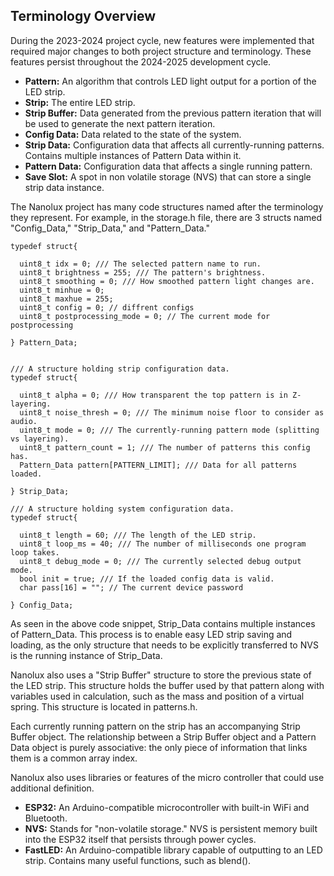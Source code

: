 ## Terminology Overview ##

During the 2023-2024 project cycle, new features were implemented that required major changes to both project structure and terminology. These features persist throughout the 2024-2025 development cycle.

- **Pattern:** An algorithm that controls LED light output for a portion of the LED strip.
- **Strip:** The entire LED strip.
- **Strip Buffer:** Data generated from the previous pattern iteration that will be used to generate the next pattern iteration.
- **Config Data:** Data related to the state of the system.
- **Strip Data:** Configuration data that affects all currently-running patterns. Contains multiple instances of Pattern Data within it.
- **Pattern Data:** Configuration data that affects a single running pattern.
- **Save Slot:** A spot in non volatile storage (NVS) that can store a single strip data instance.

The Nanolux project has many code structures named after the terminology they represent. For example, in the storage.h file, there are 3 structs named "Config\_Data," "Strip\_Data," and "Pattern\_Data."

	typedef struct{
	
	  uint8_t idx = 0; /// The selected pattern name to run.
	  uint8_t brightness = 255; /// The pattern's brightness.
	  uint8_t smoothing = 0; /// How smoothed pattern light changes are.
	  uint8_t minhue = 0;
	  uint8_t maxhue = 255;
	  uint8_t config = 0; // diffrent configs
	  uint8_t postprocessing_mode = 0; // The current mode for postprocessing
	  
	} Pattern_Data;
	  
	
	/// A structure holding strip configuration data.
	typedef struct{
	
	  uint8_t alpha = 0; /// How transparent the top pattern is in Z-layering.
	  uint8_t noise_thresh = 0; /// The minimum noise floor to consider as audio.
	  uint8_t mode = 0; /// The currently-running pattern mode (splitting vs layering).
	  uint8_t pattern_count = 1; /// The number of patterns this config has.
	  Pattern_Data pattern[PATTERN_LIMIT]; /// Data for all patterns loaded.
	
	} Strip_Data;
	
	/// A structure holding system configuration data.
	typedef struct{
	
	  uint8_t length = 60; /// The length of the LED strip.
	  uint8_t loop_ms = 40; /// The number of milliseconds one program loop takes.
	  uint8_t debug_mode = 0; /// The currently selected debug output mode.
	  bool init = true; /// If the loaded config data is valid.
	  char pass[16] = ""; // The current device password
	
	} Config_Data;

As seen in the above code snippet, Strip\_Data contains multiple instances of Pattern\_Data. This process is to enable easy LED strip saving and loading, as the only structure that needs to be explicitly transferred to NVS is the running instance of Strip\_Data.

Nanolux also uses a "Strip Buffer" structure to store the previous state of the LED strip. This structure holds the buffer used by that pattern along with variables used in calculation, such as the mass and position of a virtual spring. This structure is located in patterns.h.

Each currently running pattern on the strip has an accompanying Strip Buffer object. The relationship between a Strip Buffer object and a Pattern Data object is purely associative: the only piece of information that links them is a common array index.

Nanolux also uses libraries or features of the micro controller that could use additional definition.

- **ESP32:** An Arduino-compatible microcontroller with built-in WiFi and Bluetooth.
- **NVS:** Stands for "non-volatile storage." NVS is persistent memory built into the ESP32 itself that persists through power cycles.
- **FastLED:** An Arduino-compatible library capable of outputting to an LED strip. Contains many useful functions, such as blend().